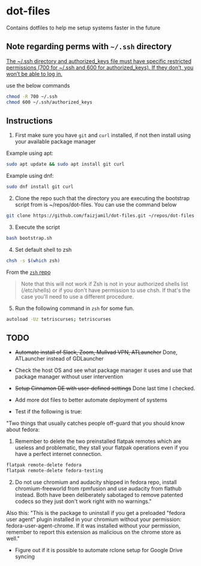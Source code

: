 # dot-files

Contains dotfiles to help me setup systems faster in the future

## Note regarding perms with `~/.ssh` directory

[The ~/.ssh directory and authorized_keys file must have specific restricted permissions (700 for ~/.ssh and 600 for authorized_keys). If they don’t, you won’t be able to log in.](https://docs.digitalocean.com/products/droplets/how-to/add-ssh-keys/to-existing-droplet/#manually)

use the below commands

```sh
chmod -R 700 ~/.ssh
chmod 600 ~/.ssh/authorized_keys
```

## Instructions

1. First make sure you have `git` and `curl` installed, if not then install using your available package manager

Example using apt:

```sh
sudo apt update && sudo apt install git curl
```

Example using dnf:

```sh
sudo dnf install git curl
```

2. Clone the repo such that the directory you are executing the bootstrap script from is ~/repos/dot-files. You can use the command below

```sh
git clone https://github.com/faizjamil/dot-files.git ~/repos/dot-files
```

3. Execute the script

```sh
bash bootstrap.sh
```

4. Set default shell to zsh

```sh
chsh -s $(which zsh)
```

From the [`zsh` repo](https://github.com/ohmyzsh/ohmyzsh/wiki/Installing-ZSH)
> Note that this will not work if Zsh is not in your authorized shells list (/etc/shells) or if you don't have permission to use chsh. If that's the case you'll need to use a different procedure.

5. Run the following command in `zsh` for some fun.

```sh
autoload -Uz tetriscurses; tetriscurses
```

## TODO

* ~~Automate install of Slack, Zoom, Mullvad VPN, ATLauncher~~ Done, ATLauncher instead of GDLauncher

* Check the host OS and see what package manager it uses and use that package manager without user intervention

* ~~Setup Cinnamon DE with user-defined settings~~ Done last time I checked.

* Add more dot files to better automate deployment of systems
* Test if the following is true:

"Two things that usually catches people off-guard that you should know about fedora:

1. Remember to delete the two preinstalled flatpak remotes which are useless and problematic, they stall your flatpak operations even if you have a perfect internet connection.

```sh
flatpak remote-delete fedora
flatpak remote-delete fedora-testing 
```

2. Do not use chromium and audacity shipped in fedora repo, install chromium-freeworld from rpmfusion and use audacity from flathub instead. Both have been deliberately sabotaged to remove patented codecs so they just don't work right with no warnings."

Also this:
"This is the package to uninstall if you get a preloaded "fedora user agent" plugin installed in your chromium without your permission: fedora-user-agent-chrome. If it was installed without your permission, remember to report this extension as malicious on the chrome store as well."

* Figure out if it is possible to automate rclone setup for Google Drive syncing
